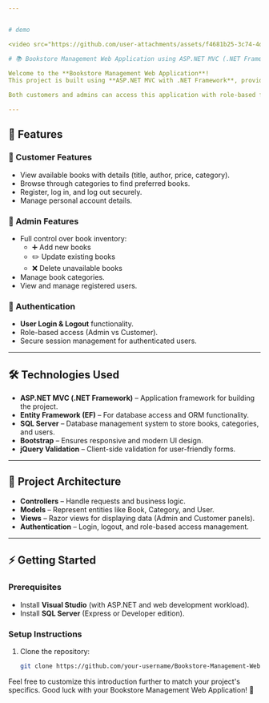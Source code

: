 ```yaml
---


# demo

<video src="https://github.com/user-attachments/assets/f4681b25-3c74-4d3a-a3a6-a9a4ccac4fb2" controls></video>

# 📚 Bookstore Management Web Application using ASP.NET MVC (.NET Framework)

Welcome to the **Bookstore Management Web Application**!  
This project is built using **ASP.NET MVC with .NET Framework**, providing a structured, efficient, and user-friendly platform for managing books, categories, and users in a bookstore environment.  

Both customers and admins can access this application with role-based functionality to ensure smooth operations.

---
```


## 🚀 Features

### 🔹 Customer Features
- View available books with details (title, author, price, category).
- Browse through categories to find preferred books.
- Register, log in, and log out securely.
- Manage personal account details.

### 🔹 Admin Features
- Full control over book inventory:
  - ➕ Add new books  
  - ✏️ Update existing books  
  - ❌ Delete unavailable books  
- Manage book categories.  
- View and manage registered users.  

### 🔹 Authentication
- **User Login & Logout** functionality.  
- Role-based access (Admin vs Customer).  
- Secure session management for authenticated users.  

---

## 🛠️ Technologies Used
- **ASP.NET MVC (.NET Framework)** – Application framework for building the project.  
- **Entity Framework (EF)** – For database access and ORM functionality.  
- **SQL Server** – Database management system to store books, categories, and users.  
- **Bootstrap** – Ensures responsive and modern UI design.  
- **jQuery Validation** – Client-side validation for user-friendly forms.  

---

## 📂 Project Architecture
- **Controllers** – Handle requests and business logic.  
- **Models** – Represent entities like Book, Category, and User.  
- **Views** – Razor views for displaying data (Admin and Customer panels).  
- **Authentication** – Login, logout, and role-based access management.  

---

## ⚡ Getting Started

### Prerequisites
- Install **Visual Studio** (with ASP.NET and web development workload).  
- Install **SQL Server** (Express or Developer edition).  

### Setup Instructions
1. Clone the repository:
   ```bash
   git clone https://github.com/your-username/Bookstore-Management-Web-App.git

Feel free to customize this introduction further to match your project's specifics. Good luck with your Bookstore Management Web Application! 🚀
